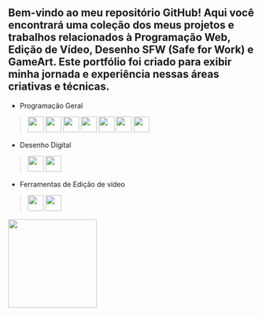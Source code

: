 ## Bem-vindo ao meu repositório GitHub! Aqui você encontrará uma coleção dos meus projetos e trabalhos relacionados à Programação Web, Edição de Vídeo, Desenho SFW (Safe for Work) e GameArt. Este portfólio foi criado para exibir minha jornada e experiência nessas áreas criativas e técnicas.


- Programação Geral
> <img src="https://devicon-website.vercel.app/api/godot/original.svg" height="32px" width="32px"></img> <img src="https://cdn.jsdelivr.net/gh/devicons/devicon/icons/html5/html5-original.svg" height="32px" width="32px"/>  <img src="https://cdn.jsdelivr.net/gh/devicons/devicon/icons/javascript/javascript-original.svg" height="32px" width="32px"/>  <img src="https://cdn.jsdelivr.net/gh/devicons/devicon/icons/css3/css3-original.svg" height="32px" width="32px"/> <img src="https://cdn.jsdelivr.net/gh/devicons/devicon/icons/linux/linux-original.svg" height="32px" width="32px"/> <img src="https://cdn.jsdelivr.net/gh/devicons/devicon/icons/python/python-original.svg" height="32px" width="32px"/> <img src="https://devicon-website.vercel.app/api/bootstrap/original.svg" height="32px" width="32px"></img>


- Desenho Digital  
> <img src="https://cdn.jsdelivr.net/gh/devicons/devicon/icons/photoshop/photoshop-plain.svg" height="32px" width="32px"/> <img src="https://devicon-website.vercel.app/api/illustrator/plain.svg" height="32px" width="32px"></img>

- Ferramentas de Edição de vídeo
>  <img src="https://cdn.jsdelivr.net/gh/devicons/devicon/icons/premierepro/premierepro-original.svg" height="32px" width="32px"/> <img src="https://cdn.jsdelivr.net/gh/devicons/devicon/icons/blender/blender-original.svg" height="32px" width="32px"/>

<div>
<a href="https://github.com/iAmLobinho">
<img loading="lazy" height="180em" src="https://github-readme-stats.vercel.app/api/top-langs/?username=iAmLobinho&layout=compact&langs_count=7&theme=dracula"/>
</div>
